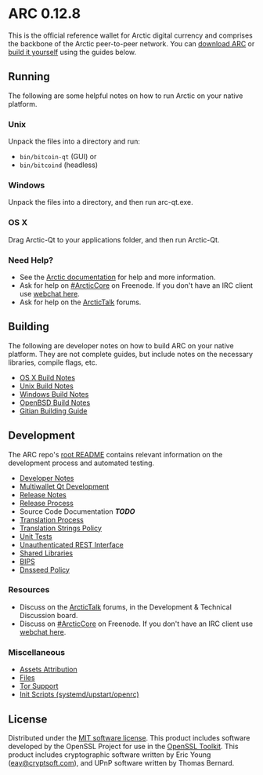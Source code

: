 ARC 0.12.8
=====================

This is the official reference wallet for Arctic digital currency and comprises the backbone of the Arctic peer-to-peer network. You can [download ARC](https://www.arc.org/downloads/) or [build it yourself](#building) using the guides below.

Running
---------------------
The following are some helpful notes on how to run Arctic on your native platform.

### Unix

Unpack the files into a directory and run:

- `bin/bitcoin-qt` (GUI) or
- `bin/bitcoind` (headless)

### Windows

Unpack the files into a directory, and then run arc-qt.exe.

### OS X

Drag Arctic-Qt to your applications folder, and then run Arctic-Qt.

### Need Help?

* See the [Arctic documentation](https://ArcticCore.atlassian.net/wiki/display/DOC)
for help and more information.
* Ask for help on [#ArcticCore](http://webchat.freenode.net?channels=ArcticCore) on Freenode. If you don't have an IRC client use [webchat here](http://webchat.freenode.net?channels=ArcticCore).
* Ask for help on the [ArcticTalk](https://arctalk.org/) forums.

Building
---------------------
The following are developer notes on how to build ARC on your native platform. They are not complete guides, but include notes on the necessary libraries, compile flags, etc.

- [OS X Build Notes](build-osx.md)
- [Unix Build Notes](build-unix.md)
- [Windows Build Notes](build-windows.md)
- [OpenBSD Build Notes](build-openbsd.md)
- [Gitian Building Guide](gitian-building.md)

Development
---------------------
The ARC repo's [root README](/README.md) contains relevant information on the development process and automated testing.

- [Developer Notes](developer-notes.md)
- [Multiwallet Qt Development](multiwallet-qt.md)
- [Release Notes](release-notes.md)
- [Release Process](release-process.md)
- Source Code Documentation ***TODO***
- [Translation Process](translation_process.md)
- [Translation Strings Policy](translation_strings_policy.md)
- [Unit Tests](unit-tests.md)
- [Unauthenticated REST Interface](REST-interface.md)
- [Shared Libraries](shared-libraries.md)
- [BIPS](bips.md)
- [Dnsseed Policy](dnsseed-policy.md)

### Resources
* Discuss on the [ArcticTalk](https://arctalk.org/) forums, in the Development & Technical Discussion board.
* Discuss on [#ArcticCore](http://webchat.freenode.net/?channels=ArcticCore) on Freenode. If you don't have an IRC client use [webchat here](http://webchat.freenode.net/?channels=ArcticCore).

### Miscellaneous
- [Assets Attribution](assets-attribution.md)
- [Files](files.md)
- [Tor Support](tor.md)
- [Init Scripts (systemd/upstart/openrc)](init.md)

License
---------------------
Distributed under the [MIT software license](http://www.opensource.org/licenses/mit-license.php).
This product includes software developed by the OpenSSL Project for use in the [OpenSSL Toolkit](https://www.openssl.org/). This product includes
cryptographic software written by Eric Young ([eay@cryptsoft.com](mailto:eay@cryptsoft.com)), and UPnP software written by Thomas Bernard.
